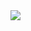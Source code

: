 <img src="https://img.shields.io/badge/JavaScript-F7DF1E?style=for-the-badge&logo=appveyor&logoColor=white"/>
